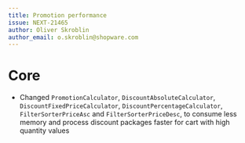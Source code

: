 ```yaml
---
title: Promotion performance
issue: NEXT-21465
author: Oliver Skroblin
author_email: o.skroblin@shopware.com
---
```


# Core
* Changed `PromotionCalculator`, `DiscountAbsoluteCalculator`, `DiscountFixedPriceCalculator`, `DiscountPercentageCalculator`, `FilterSorterPriceAsc` and `FilterSorterPriceDesc`, to consume less memory and process discount packages faster for cart with high quantity values
